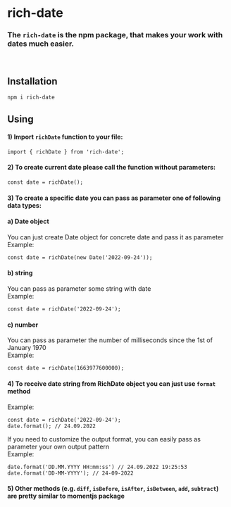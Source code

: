 # rich-date

### The `rich-date` is the npm package, that makes your work with dates much easier.
<br>

## Installation
```
npm i rich-date
```

## Using
#### 1) Import `richDate` function to your file:
```
import { richDate } from 'rich-date';
```

#### 2) To create current date please call the function without parameters:
```
const date = richDate();
```

#### 3) To create a specific date you can pass as parameter one of following data types:
#### a) Date object
You can just create Date object for concrete date and pass it as parameter
<br>
Example:
```
const date = richDate(new Date('2022-09-24'));
```

#### b) string
You can pass as parameter some string with date
<br>
Example:
```
const date = richDate('2022-09-24');
```

#### c) number
You can pass as parameter the number of milliseconds since the 1st of January 1970
<br>
Example:
```
const date = richDate(1663977600000);
```

#### 4) To receive date string from RichDate object you can just use `format` method
Example:
```
const date = richDate('2022-09-24');
date.format(); // 24.09.2022
```

If you need to customize the output format, you can easily pass as parameter your own output pattern
<br>
Example:
```
date.format('DD.MM.YYYY HH:mm:ss') // 24.09.2022 19:25:53
date.format('DD-MM-YYYY'); // 24-09-2022
```

#### 5) Other methods (e.g. `diff`, `isBefore`, `isAfter`, `isBetween`, `add`, `subtract`) are pretty similar to momentjs package
